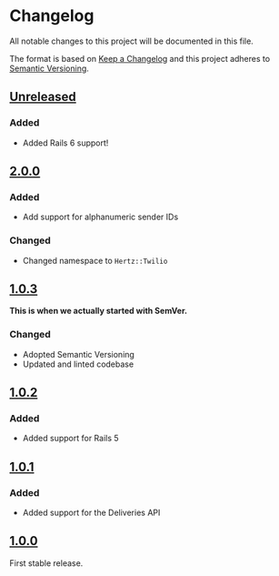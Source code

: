 # Changelog

All notable changes to this project will be documented in this file.

The format is based on [Keep a Changelog](http://keepachangelog.com/en/1.0.0/) and this project
adheres to [Semantic Versioning](http://semver.org/spec/v2.0.0.html).

## [Unreleased]

### Added

- Added Rails 6 support!

## [2.0.0]

### Added

- Add support for alphanumeric sender IDs

### Changed

- Changed namespace to `Hertz::Twilio`

## [1.0.3]

**This is when we actually started with SemVer.**

### Changed

- Adopted Semantic Versioning
- Updated and linted codebase

## [1.0.2]

### Added

- Added support for Rails 5

## [1.0.1]

### Added

- Added support for the Deliveries API

## [1.0.0]

First stable release.

[Unreleased]: https://github.com/aldesantis/hertz-twilio/compare/v2.0.0...HEAD
[2.0.0]: https://github.com/aldesantis/hertz-twilio/compare/v1.0.3...v2.0.0
[1.0.3]: https://github.com/aldesantis/hertz-twilio/compare/v1.0.2...v1.0.3
[1.0.2]: https://github.com/aldesantis/hertz-twilio/compare/v1.0.1...v1.0.2
[1.0.1]: https://github.com/aldesantis/hertz-twilio/compare/v1.0.0...v1.0.1
[1.0.0]: https://github.com/aldesantis/hertz-twilio/tree/v1.0.0
